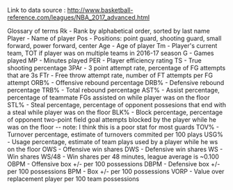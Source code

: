 Link to data source : http://www.basketball-reference.com/leagues/NBA_2017_advanced.html

Glossary of terms
Rk - Rank by alphabetical order, sorted by last name
Player - Name of player
Pos - Positions: point guard, shooting guard, small forward, power forward, center
Age - Age of player
Tm - Player's current team, TOT if player was on multiple teams in 2016-17 season
G - Games played
MP - Minutes played
PER - Player efficiency rating
TS - True shooting percentage
3PAr - 3 point attempt rate, percentage of FG attempts that are 3s
FTr - Free throw attempt rate, number of FT attempts per FG attempt
ORB% - Offensive rebound percentage
DRB% - Defensive rebound percentage
TRB% - Total rebound percentage
AST% - Assist percentage, percentage of teammate FGs assisted on while player was on the floor 
STL% - Steal percentage, percentage of opponent possesions that end with a steal while player was on the floor
BLK% - Block percentage, percentage of opponent two-point field goal attempts blocked by the player while he was on the floor -- note: I think this is a poor stat for most guards
TOV% - Turnover percentage, estimate of turnovers commited per 100 plays
USG% - Usage percentage, estimate of team plays used by a player while he ws on the floor
OWS - Offensive win shares
DWS - Defensive win shares
WS - Win shares
WS/48 - Win shares per 48 minutes, league average is ~0.100
OBPM - Offensive box +/- per 100 possessions
DBPM - Defensive box +/- per 100 possessions
BPM - Box +/- per 100 possessions
VORP - Value over replacement player per 100 team possessions
